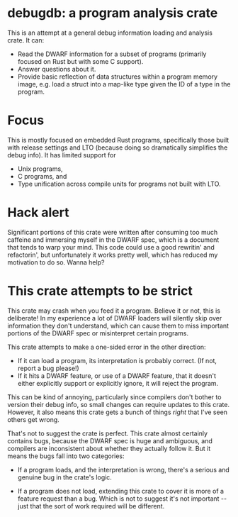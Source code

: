 # debugdb: a program analysis crate

This is an attempt at a general debug information loading and analysis crate. It
can:

- Read the DWARF information for a subset of programs (primarily focused on Rust
  but with some C support).
- Answer questions about it.
- Provide basic reflection of data structures within a program memory image,
  e.g. load a struct into a map-like type given the ID of a type in the program.

# Focus

This is mostly focused on embedded Rust programs, specifically those built with
release settings and LTO (because doing so dramatically simplifies the debug
info). It has limited support for

- Unix programs,
- C programs, and
- Type unification across compile units for programs not built with LTO.

# Hack alert

Significant portions of this crate were written after consuming too much
caffeine and immersing myself in the DWARF spec, which is a document that tends
to warp your mind. This code could use a good rewritin' and refactorin', but
unfortunately it works pretty well, which has reduced my motivation to do so.
Wanna help?

# This crate attempts to be strict

This crate may crash when you feed it a program. Believe it or not, this is
deliberate! In my experience a lot of DWARF loaders will silently skip over
information they don't understand, which can cause them to miss important
portions of the DWARF spec or misinterpret certain programs.

This crate attempts to make a one-sided error in the other direction:

- If it can load a program, its interpretation is probably correct. (If not,
  report a bug please!)
- If it hits a DWARF feature, or use of a DWARF feature, that it doesn't either
  explicitly support or explicitly ignore, it will reject the program.

This can be kind of annoying, particularly since compilers don't bother to
version their debug info, so small changes can require updates to this crate.
However, it also means this crate gets a bunch of things _right_ that I've seen
others get wrong.

That's not to suggest the crate is perfect. This crate almost certainly contains
bugs, because the DWARF spec is huge and ambiguous, and compilers are
inconsistent about whether they actually follow it. But it means the bugs fall
into two categories:

- If a program loads, and the interpretation is wrong, there's a serious and
  genuine bug in the crate's logic.

- If a program does not load, extending this crate to cover it is more of a
  feature request than a bug. Which is not to suggest it's not important -- just
  that the sort of work required will be different.

